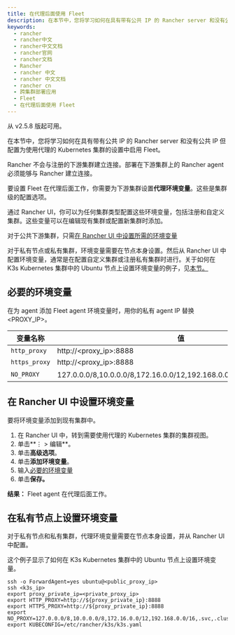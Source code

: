 ```yaml
---
title: 在代理后面使用 Fleet
description: 在本节中，您将学习如何在具有带有公共 IP 的 Rancher server 和没有公共 IP 但配置为使用代理的 Kubernetes 集群的设置中启用 Fleet。
keywords:
  - rancher
  - rancher中文
  - rancher中文文档
  - rancher官网
  - rancher文档
  - Rancher
  - rancher 中文
  - rancher 中文文档
  - rancher cn
  - 跨集群部署应用
  - Fleet
  - 在代理后面使用 Fleet
---
```


从 v2.5.8 版起可用。

在本节中，您将学习如何在具有带有公共 IP 的 Rancher server 和没有公共 IP 但配置为使用代理的 Kubernetes 集群的设置中启用 Fleet。

Rancher 不会与注册的下游集群建立连接。部署在下游集群上的 Rancher agent 必须能够与 Rancher 建立连接。

要设置 Fleet 在代理后面工作，你需要为下游集群设置**代理环境变量**。这些是集群级的配置选项。

通过 Rancher UI，你可以为任何集群类型配置这些环境变量，包括注册和自定义集群。这些变量可以在编辑现有集群或配置新集群时添加。

对于公共下游集群，只需[在 Rancher UI 中设置所需的环境变量](#在-rancher-ui-中设置环境变量)

对于私有节点或私有集群，环境变量需要在节点本身设置。然后从 Rancher UI 中配置环境变量，通常是在配置自定义集群或注册私有集群时进行。关于如何在 K3s Kubernetes 集群中的 Ubuntu 节点上设置环境变量的例子，见[本节。](#在私有节点上设置环境变量)

## 必要的环境变量

在为 agent 添加 Fleet agent 环境变量时，用你的私有 agent IP 替换<PROXY_IP>。

| 变量名称      | 值                                                                       |
| ------------- | ------------------------------------------------------------------------ |
| `http_proxy`  | http://<proxy_ip>:8888                                                   |
| `https_proxy` | http://<proxy_ip>:8888                                                   |
| `NO_PROXY`    | 127.0.0.0/8,10.0.0.0/8,172.16.0.0/12,192.168.0.0/16，.svc,.cluster.local |

## 在 Rancher UI 中设置环境变量

要将环境变量添加到现有集群中。

1. 在 Rancher UI 中，转到需要使用代理的 Kubernetes 集群的集群视图。
1. 单击**&#8942; > 编辑**。
1. 单击**高级选项**。
1. 单击**添加环境变量**。
1. 输入[必要的环境变量](#必要的环境变量)
1. 单击**保存。**

**结果：** Fleet agent 在代理后面工作。

## 在私有节点上设置环境变量

对于私有节点和私有集群，代理环境变量需要在节点本身设置，并从 Rancher UI 中配置。

这个例子显示了如何在 K3s Kubernetes 集群中的 Ubuntu 节点上设置环境变量。

```
ssh -o ForwardAgent=yes ubuntu@<public_proxy_ip>
ssh <k3s_ip>
export proxy_private_ip=<private_proxy_ip>
export HTTP_PROXY=http://${proxy_private_ip}:8888
export HTTPS_PROXY=http://${proxy_private_ip}:8888
export NO_PROXY=127.0.0.0/8,10.0.0.0/8,172.16.0.0/12,192.168.0.0/16,.svc,.cluster.local
export KUBECONFIG=/etc/rancher/k3s/k3s.yaml
```
